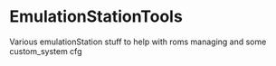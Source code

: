 # EmulationStationTools
Various emulationStation stuff to help with roms managing and some custom_system cfg
